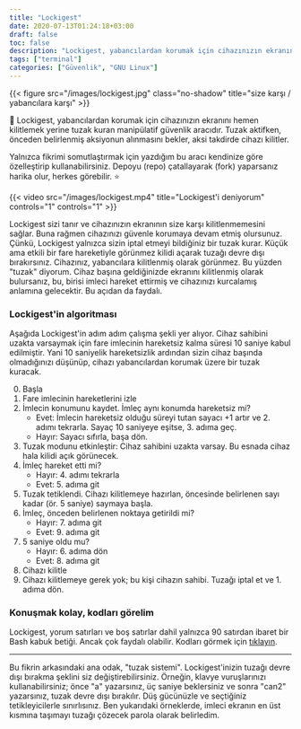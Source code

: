 ```yaml
---
title: "Lockigest"
date: 2020-07-13T01:24:18+03:00
draft: false
toc: false
description: "Lockigest, yabancılardan korumak için cihazınızın ekranını hemen kilitlemek yerine tuzak kuran manipülatif güvenlik aracıdır. "
tags: ["terminal"]
categories: ["Güvenlik", "GNU Linux"]
---
```


{{< figure src="/images/lockigest.jpg" class="no-shadow" title="size karşı / yabancılara karşı" >}}

:closed_lock_with_key: Lockigest, yabancılardan korumak için cihazınızın ekranını hemen kilitlemek yerine tuzak kuran manipülatif güvenlik aracıdır. Tuzak aktifken, önceden belirlenmiş aksiyonun alınmasını bekler, aksi takdirde cihazı kilitler. 

Yalnızca fikrimi somutlaştırmak için yazdığım bu aracı kendinize göre özelleştirip kullanabilirsiniz. Depoyu (repo) çatallayarak (fork) yaparsanız harika olur, herkes görebilir. :star:

{{< video src="/images/lockigest.mp4" title="Lockigest'i deniyorum" controls="1" controls="1" >}}

Lockigest sizi tanır ve cihazınızın ekranının size karşı kilitlenmemesini sağlar. Buna rağmen cihazınızı güvenle korumaya devam etmiş olursunuz. Çünkü, Lockigest yalnızca sizin iptal etmeyi bildiğiniz bir tuzak kurar. Küçük ama etkili bir fare hareketiyle görünmez kilidi açarak tuzağı devre dışı bırakırsınız. Cihazınız, yabancılara kilitlenmiş olarak görünmez. Bu yüzden "tuzak" diyorum. Cihaz başına geldiğinizde ekranını kilitlenmiş olarak bulursanız, bu, birisi imleci hareket ettirmiş ve cihazınızı kurcalamış anlamına gelecektir. Bu açıdan da faydalı.

### Lockigest'in algoritması
Aşağıda Lockigest'in adım adım çalışma şekli yer alıyor. Cihaz sahibini uzakta varsaymak için fare imlecinin hareketsiz kalma süresi 10 saniye kabul edilmiştir. Yani 10 saniyelik hareketsizlik ardından sizin cihaz başında olmadığınızı düşünüp, cihazı yabancılardan korumak üzere bir tuzak kuracak.

0. Başla
1. Fare imlecinin hareketlerini izle
2. İmlecin konumunu kaydet. İmleç aynı konumda hareketsiz mi?
    * Evet: İmlecin hareketsiz olduğu süreyi tutan sayacı +1 artır ve 2. adımı tekrarla. Sayaç 10 saniyeye eşitse, 3. adıma geç. 
    * Hayır: Sayacı sıfırla, başa dön.
3. Tuzak modunu etkinleştir: Cihaz sahibini uzakta varsay. Bu esnada cihaz hala kilidi açık görünecek.
4. İmleç hareket etti mi?
    * Hayır: 4. adımı tekrarla
    * Evet: 5. adıma git
5. Tuzak tetiklendi. Cihazı kilitlemeye hazırlan, öncesinde belirlenen sayı kadar (ör. 5 saniye) saymaya başla.
6. İmleç, önceden belirlenen noktaya getirildi mi?
    * Hayır: 7. adıma git
    * Evet: 9. adıma git
7. 5 saniye oldu mu?
    * Hayır: 6. adıma dön
    * Evet: 8. adıma git
8. Cihazı kilitle
9. Cihazı kilitlemeye gerek yok; bu kişi cihazın sahibi. Tuzağı iptal et ve 1. adıma dön.


### Konuşmak kolay, kodları görelim
Lockigest, yorum satırları ve boş satırlar dahil yalnızca 90 satırdan ibaret bir Bash kabuk betiği. Ancak çok faydalı olabilir. Kodları görmek için [tıklayın](https://github.com/elmsec/lockigest).



***
Bu fikrin arkasındaki ana odak, "tuzak sistemi". Lockigest'inizin tuzağı devre dışı bırakma şeklini siz değiştirebilirsiniz. Örneğin, klavye vuruşlarınızı kullanabilirsiniz; önce "a" yazarsınız, üç saniye beklersiniz ve sonra "can2" yazarsınız, tuzak devre dışı bırakılır. Düş gücünüzle ve seçtiğiniz tetikleyicilerle sınırlısınız. Ben yukarıdaki örneklerde, imleci ekranın en üst kısmına taşımayı tuzağı çözecek parola olarak belirledim.
